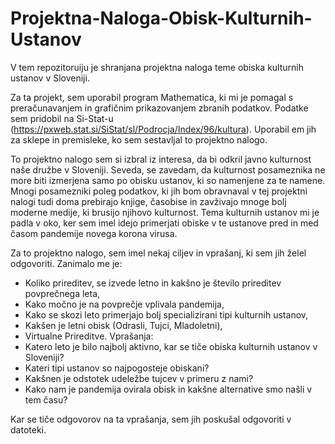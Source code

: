 # Projektna-Naloga-Obisk-Kulturnih-Ustanov

V tem repozitoruiju je shranjana projektna naloga teme obiska kulturnih ustanov v Sloveniji.

Za ta projekt, sem uporabil program Mathematica, ki mi je pomagal s preračunavanjem in grafičnim prikazovanjem zbranih podatkov.
Podatke sem pridobil na Si-Stat-u (https://pxweb.stat.si/SiStat/sl/Podrocja/Index/96/kultura). Uporabil em jih za sklepe in premisleke, ko sem sestavljal to projektno nalogo.

To projektno nalogo sem si izbral iz interesa, da bi odkril javno kulturnost naše družbe v Sloveniji. Seveda, se zavedam, da kulturnost posameznika ne 
more biti izmerjena samo po obisku ustanov, ki so namenjene za te namene. Mnogi posamezniki poleg podatkov, ki jih bom obravnaval v tej projektni nalogi 
tudi doma prebirajo knjige, časobise in zavživajo mnoge bolj moderne medije, ki brusijo njihovo kulturnost. Tema kulturnih ustanov mi je padla v oko, ker 
sem imel idejo primerjati obiske v te ustanove pred in med časom pandemije novega korona virusa.

Za to projektno nalogo, sem imel nekaj ciljev in vprašanj, ki sem jih želel odgovoriti. Zanimalo me je:
- Koliko prireditev, se izvede letno in kakšno je število prireditev povprečnega leta,
- Kako močno je na povprečje vplivala pandemija,
- Kako se skozi leto primerjajo bolj specializirani tipi kulturnih ustanov,
- Kakšen je letni obisk (Odrasli, Tujci, Mladoletni),
- Virtualne Prireditve.
Vprašanja:
- Katero leto je bilo najbolj aktivno, kar se tiče obiska kulturnih ustanov v Sloveniji?
- Kateri tipi ustanov so najpogosteje obiskani?
- Kakšnen je odstotek udeležbe tujcev v primeru z nami?
- Kako nam je pandemija ovirala obisk in kakšne alternative smo našli v tem času?

Kar se tiče odgovorov na ta vprašanja, sem jih poskušal odgovoriti v datoteki.
